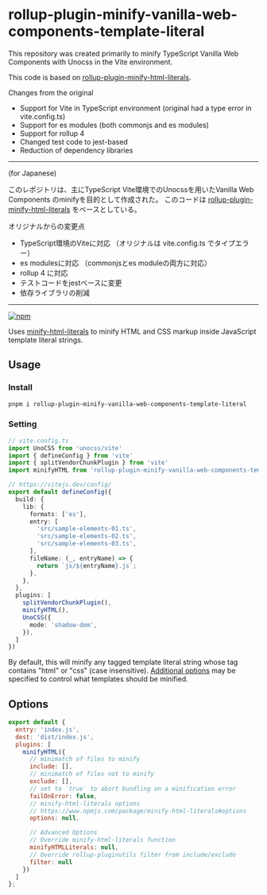 # rollup-plugin-minify-vanilla-web-components-template-literal

This repository was created primarily to minify TypeScript Vanilla Web Components with Unocss in the Vite environment.

This code is based on [rollup-plugin-minify-html-literals](https://github.com/asyncLiz/rollup-plugin-minify-html-literals).

Changes from the original

- Support for Vite in TypeScript environment (original had a type error in vite.config.ts)
- Support for es modules (both commonjs and es modules)
- Support for rollup 4
- Changed test code to jest-based
- Reduction of dependency libraries

-----

(for Japanese)

このレポジトリは、主にTypeScript Vite環境でのUnocssを用いたVanilla Web Components のminifyを目的として作成された。
このコードは [rollup-plugin-minify-html-literals](https://github.com/asyncLiz/rollup-plugin-minify-html-literals) をベースとしている。

オリジナルからの変更点
- TypeScript環境のViteに対応 （オリジナルは vite.config.ts でタイプエラー）
- es modulesに対応 （commonjsとes moduleの両方に対応）
- rollup 4 に対応
- テストコードをjestベースに変更
- 依存ライブラリの削減

-----

[![npm](https://img.shields.io/npm/v/rollup-plugin-minify-vanilla-web-components-template-literal.svg)](https://www.npmjs.com/package/rollup-plugin-minify-vanilla-web-components-template-literal)

Uses [minify-html-literals](https://www.npmjs.com/package/minify-html-literals) to minify HTML and CSS markup inside JavaScript template literal strings.


## Usage

### Install

```bash
pnpm i rollup-plugin-minify-vanilla-web-components-template-literal
```

### Setting

```typescript
// vite.config.ts
import UnoCSS from 'unocss/vite'
import { defineConfig } from 'vite'
import { splitVendorChunkPlugin } from 'vite'
import minifyHTML from 'rollup-plugin-minify-vanilla-web-components-template-literal'

// https://vitejs.dev/config/
export default defineConfig({
  build: {
    lib: {
      formats: ['es'],
      entry: [
        'src/sample-elements-01.ts',
        'src/sample-elements-02.ts',
        'src/sample-elements-03.ts',
      ],
      fileName: (_, entryName) => {
        return `js/${entryName}.js`;
      },
    },
  },
  plugins: [
    splitVendorChunkPlugin(),
    minifyHTML(),
    UnoCSS({
      mode: 'shadow-dom',
    }),
  ]
})

```

By default, this will minify any tagged template literal string whose tag contains "html" or "css" (case insensitive). [Additional options](https://www.npmjs.com/package/minify-html-literals#options) may be specified to control what templates should be minified.

## Options

```js
export default {
  entry: 'index.js',
  dest: 'dist/index.js',
  plugins: [
    minifyHTML({
      // minimatch of files to minify
      include: [],
      // minimatch of files not to minify
      exclude: [],
      // set to `true` to abort bundling on a minification error
      failOnError: false,
      // minify-html-literals options
      // https://www.npmjs.com/package/minify-html-literals#options
      options: null,

      // Advanced Options
      // Override minify-html-literals function
      minifyHTMLLiterals: null,
      // Override rollup-pluginutils filter from include/exclude
      filter: null
    })
  ]
};
```
